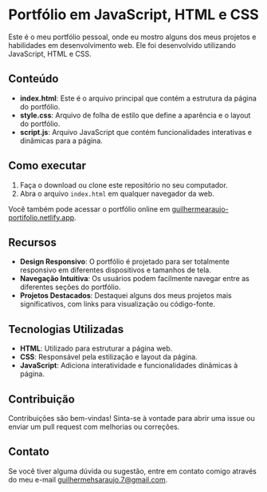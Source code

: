 
# Portfólio em JavaScript, HTML e CSS

Este é o meu portfólio pessoal, onde eu mostro alguns dos meus projetos e habilidades em desenvolvimento web. Ele foi desenvolvido utilizando JavaScript, HTML e CSS.

## Conteúdo

- **index.html**: Este é o arquivo principal que contém a estrutura da página do portfólio.
- **style.css**: Arquivo de folha de estilo que define a aparência e o layout do portfólio.
- **script.js**: Arquivo JavaScript que contém funcionalidades interativas e dinâmicas para a página.

## Como executar

1. Faça o download ou clone este repositório no seu computador.
2. Abra o arquivo `index.html` em qualquer navegador da web.

Você também pode acessar o portfólio online em [guilhermearaujo-portifolio.netlify.app](https://guilhermearaujo-portifolio.netlify.app/).

## Recursos

- **Design Responsivo**: O portfólio é projetado para ser totalmente responsivo em diferentes dispositivos e tamanhos de tela.
- **Navegação Intuitiva**: Os usuários podem facilmente navegar entre as diferentes seções do portfólio.
- **Projetos Destacados**: Destaquei alguns dos meus projetos mais significativos, com links para visualização ou código-fonte.

## Tecnologias Utilizadas

- **HTML**: Utilizado para estruturar a página web.
- **CSS**: Responsável pela estilização e layout da página.
- **JavaScript**: Adiciona interatividade e funcionalidades dinâmicas à página.

## Contribuição

Contribuições são bem-vindas! Sinta-se à vontade para abrir uma issue ou enviar um pull request com melhorias ou correções.

## Contato

Se você tiver alguma dúvida ou sugestão, entre em contato comigo através do meu e-mail [guilhermehsaraujo.7@gmail.com](mailto:guilhermehsaraujo.7@gmail.com).

